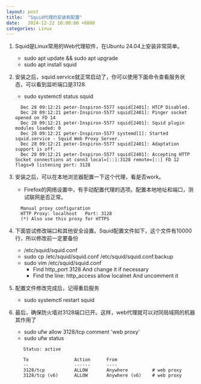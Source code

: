 ```yaml
---
layout: post
title:  "Squid代理的安装和配置"
date:   2024-12-22 10:00:00 +0800
categories: Linux
---
```


1. Squid是Linux常用的Web代理软件，在Ubuntu 24.04上安装非常简单。
   - sudo apt update && sudo apt upgrade
   - sudo apt install squid

    
2. 安装之后，squid.service就正常启动了，你可以使用下面命令查看服务状态，可以看到监听端口是3128.
   - sudo systemctl status squid  
    
   ```
     Dec 28 09:12:21 peter-Inspiron-5577 squid[2401]: HTCP Disabled.
     Dec 28 09:12:21 peter-Inspiron-5577 squid[2401]: Pinger socket opened on FD 14
     Dec 28 09:12:21 peter-Inspiron-5577 squid[2401]: Squid plugin modules loaded: 0
     Dec 28 09:12:21 peter-Inspiron-5577 systemd[1]: Started squid.service - Squid Web Proxy Server.
     Dec 28 09:12:21 peter-Inspiron-5577 squid[2401]: Adaptation support is off.
     Dec 28 09:12:21 peter-Inspiron-5577 squid[2401]: Accepting HTTP Socket connections at conn3 local=[::]:3128 remote=[::] FD 12 flags=9 listening port: 3128
   ```
  
3. 安装之后，可以在本地浏览器配置一下这个代理，看是否work。
   - Firefox的网络设置中，有手动配置代理的选项。配置本地地址和端口，测试联网是否正常。

   ```
     Manual proxy configuration
     HTTP Proxy: localhost   Port: 3128
     (*) Also use this proxy for HTTPS
   ```
  
4. 下面尝试修改端口和其他安全设置。Squid配置文件如下，这个文件有10000行，所以修改前一定要备份
   - /etc/squid/squid.conf
   - sudo cp /etc/squid/squid.conf /etc/squid/squid.conf.backup
   - sudo vim /etc/squid/squid.conf
     - Find http_port 3128 And change it if necessary 
     - Find the line: http_access allow localnet And uncomment it
  
5. 配置文件修改完成后，记得重启服务
   - sudo systemctl restart squid 


6. 最后，确保防火墙对3128端口已开。这样，web代理就可以对同局域网的机器其作用了
   - sudo ufw allow 3128/tcp comment 'web proxy'
   - sudo ufw status 

   ```
      Status: active
      
      To                 Action      From
      --                 ------      ----
      3128/tcp           ALLOW       Anywhere         # web proxy
      3128/tcp (v6)      ALLOW       Anywhere (v6)    # web proxy
   ```
    

   

